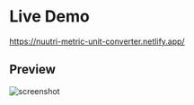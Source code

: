 # Live Demo

https://nuutri-metric-unit-converter.netlify.app/

## Preview

![screenshot](https://github.com/emmanesgana/scrimba-unit-converter/blob/main/preview/preview1.png)
